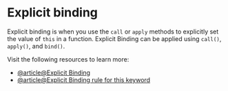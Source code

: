 # Explicit binding

Explicit binding is when you use the `call` or `apply` methods to explicitly set the value of `this` in a function. Explicit Binding can be applied using `call()`, `apply()`, and `bind()`.

Visit the following resources to learn more:

- [@article@Explicit Binding](https://medium.com/swlh/javascript-this-ac28f8e0f65d)
- [@article@Explicit Binding rule for this keyword](https://medium.com/@msinha2801/explicit-binding-rule-for-this-keyword-in-js-712405b0a11)
